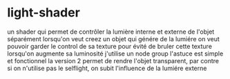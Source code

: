 # light-shader
un shader qui permet de contrôler la lumière interne et externe de l'objet séparément
lorsqu'on veut creez un objet qui génére de la lumiére on veut pouvoir garder le control de sa texture
pour évité de bruler cette texture lorsqu'on augmente sa luminosité j'utilise un node group
l'astuce est simple et fonctionnel
la version 2 permet de rendre l'objet transparent, par contre si on n'utilise pas le selflight,
on subit l'influence de la lumiére externe
